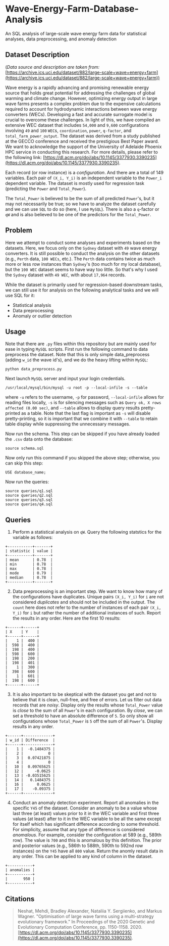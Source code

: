 # Wave-Energy-Farm-Database-Analysis
An SQL analysis of large-scale wave energy farm data for statistical analyses, data preprocessing, and anomaly detection

## Dataset Description

(*Data source and description are taken from:* [https://archive.ics.uci.edu/dataset/882/large-scale+wave+energy+farm](https://archive.ics.uci.edu/dataset/882/large-scale+wave+energy+farm))

Wave energy is a rapidly advancing and promising renewable energy source that holds great potential for addressing the challenges of global warming and climate change. However, optimizing energy output in large wave farms presents a complex problem due to the expensive calculations required to account for hydrodynamic interactions between wave energy converters (WECs). Developing a fast and accurate surrogate model is crucial to overcome these challenges. In light of this, we have compiled an extensive WEC dataset that includes ```54,000``` and ```9,600``` configurations involving ```49``` and ```100``` ```WEC```s, ```coordination```, ```power```, ```q-factor```, and ```total_farm_power_output```. The dataset was derived from a study published at the GECCO conference and received the prestigious Best Paper award. We want to acknowledge the support of the University of Adelaide Phoenix HPC service in conducting this research. For more details, please refer to the following link: [https://dl.acm.org/doi/abs/10.1145/3377930.3390235](https://dl.acm.org/doi/abs/10.1145/3377930.3390235).

Each record (or row instance) is a *configuration*. And there are a total of 149 variables. Each pair of ```(X_i, Y_i)``` is an independent variable to the ```Power_i``` dependent variable. The dataset is mostly used for regression task (predicting the ```Power``` and ```Total_Power```). 

The ```Total_Power``` is believed to be the sum of all predicted ```Power```'s, but it may not necessarily be true; so we have to analyze the dataset carefully and we can use ```SQL``` to do so (here, I use ```MySQL```). There is also a ```q```-factor or ```qW``` and is also believed to be one of the predictors for the ```Total_Power```.

## Problem

Here we attempt to conduct some analyses and experiments based on the datasets. Here, we focus only on the ```Sydney``` dataset with ```49``` wave energy converters. It is still possible to conduct the analysis on the other datasets (e.g., ```Perth``` data, ```100 WECs```, etc.). The ```Perth``` data contains twice as much more or less row instances than ```Sydney```'s (too much for my local database), but the ```100 WEC``` dataset seems to have way too little. So that's why I used the ```Sydney``` dataset with ```49 WEC```, with about ```17,964``` records.

While the dataset is primarily used for regression-based downstream tasks, we can still use it for analysis on the following analytical tasks and we will use SQL for it:
* Statistical analysis
* Data preprocessing
* Anomaly or outlier detection

## Usage

Note that there are ```.py``` files within this repository but are mainly used for ease in typing ```MySQL``` scripts. First run the following command to data preprocess the dataset. Note that this is only simple data_preprocess (adding ```w_id``` the wave id's), and we do the heavy lifting within ```MySQL```:
```
python data_preprocess.py
```

Next launch ```MySQL``` server and input your login credentials. 
```
/usr/local/mysql/bin/mysql -u root -p --local-infile -s --table
```
where ```-u``` refers to the username, ```-p``` for password, ```--local-infile``` allows for reading files locally, ```-s``` is for silencing messages such as ```Query ok, X rows affected (0.00 sec)```, and ```--table``` allows to display query results pretty-printed as a table. Note that the last flag is important as ```-s``` will disable pretty-printing, so it is important that we combine it with ```--table``` to retain table display while suppressing the unnecessary messages.

Now run the schema. This step can be skipped if you have already loaded the ```.csv``` data onto the database:
```
source schema.sql
```

Now only run this command if you skipped the above step; otherwise, you can skip this step:
```
USE database_name; 
```

Now run the queries:
```
source queries/q1.sql
source queries/q2.sql
source queries/q3.sql
source queries/q4.sql
```

## Queries
1. Perform a statistical analysis on ```qW```. Query the following statstics for the variable as follows:
```
+-----------+-------+
| statistic | value |
+-----------+-------+
| mean      | 0.78  |
| min       | 0.78  |
| max       | 0.78  |
| mode      | 0.79  |
| median    | 0.78  |
+-----------+-------+
```
2. Data preprocessing is an important step. We want to know how many of the configurations have duplicates. Unique pairs ```(X_i, Y_i)``` for ```i``` are not considered *duplicates* and should not be included in the output. The ```count``` here does not refer to the number of instances of each pair ```(X_i, Y_i)``` for ```i``` but rather the number of additional instances of such. Report the results in any order. Here are the first 10 results:
```
+------+------+
| X    | Y    |
+------+------+
|    1 |  400 |
|  598 |  400 |
|  198 |  400 |
|  598 |  600 |
|  198 |  200 |
|  198 |  401 |
|    1 |  300 |
|  398 |  600 |
|    1 |  601 |
|  198 |  600 |
+------+------+
```

3. It is also important to be skeptical with the dataset you get and not to believe that it is clean, null-free, and free of errors. Let us filter out data records that are *noisy*. Display only the results whose ```Total_Power``` value is *close* to the sum of all ```Power```'s in each configuration. By *close*, we can set a threshold to have an absolute difference of ```5```. So only show all configurations whose ```Total_Power``` is ```5``` off the sum of all ```Power```'s. Display results in any order.
```
+------+-------------+
| w_id | Difference  |
+------+-------------+
|    1 |  -0.1484375 |
|    2 |           0 |
|    3 |  0.07421875 |
|    4 |           0 |
|   10 |  0.09765625 |
|   12 |     -0.0625 |
|   13 | -0.03515625 |
|   14 |   0.1484375 |
|   16 |      0.0625 |
|   17 |    -0.09375 |
+------+-------------+
```

4. Conduct an anomaly detection experiment. Report all anomalies in the specific ```Y45``` of the dataset.  Consider an anomaly to be a value whose last three (at least) values prior to it in the WEC variable and first three values (at least) after to it in the WEC variable to be all the same except for itself which has significant difference according to some threshold. For simplicity, assume that any type of difference is considered *anomalous*. For example, consider the configuration at 589 (e.g., 589th row). The value is ```700``` and this is anomalous by this definition. The prior and posterior values (e.g., 586th to 588th, 590th to 592nd row instances) on the ```Y45``` have all ```800``` value. Return the anomly result data in any order. This can be applied to any kind of column in the dataset.
```
+-----------+
| anomalies |
+-----------+
|       950 |
+-----------+
```

## Citations
> Neshat, Mehdi, Bradley Alexander, Nataliia Y. Sergiienko, and Markus Wagner. "Optimisation of large wave farms using a multi-strategy evolutionary framework." In Proceedings of the 2020 Genetic and Evolutionary Computation Conference, pp. 1150-1158. 2020. [https://dl.acm.org/doi/abs/10.1145/3377930.3390235](https://dl.acm.org/doi/abs/10.1145/3377930.3390235).

